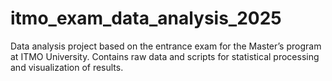# itmo_exam_data_analysis_2025
Data analysis project based on the entrance exam for the Master’s program at ITMO University. Contains raw data and scripts for statistical processing and visualization of results.
